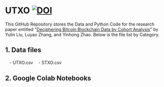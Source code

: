# UTXO [![DOI](https://zenodo.org/badge/359854756.svg)](https://zenodo.org/badge/latestdoi/359854756)
This GitHub Repository stores the Data and Python Code for the research paper entitled "[Deciphering Bitcoin Blockchain Data by Cohort Analysis](https://arxiv.org/abs/2103.00173)" by Yulin Liu, Luyao Zhang, and Yinhong Zhao. Below is the file list by Category. 

## 1. Data files
　- UTXO.csv
　- STXO.csv
## 2. Google Colab Notebooks 
